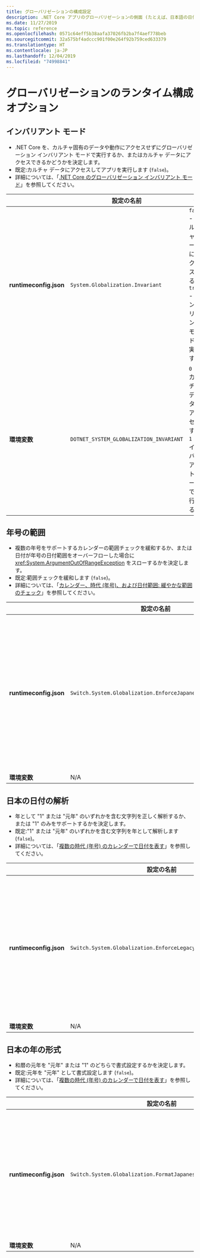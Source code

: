 ```yaml
---
title: グローバリゼーションの構成設定
description: .NET Core アプリのグローバリゼーションの側面 (たとえば、日本語の日付の解析方法など) を構成するランタイム設定について説明します。
ms.date: 11/27/2019
ms.topic: reference
ms.openlocfilehash: 0571c64eff5b38aafa37026fb2ba7f4aef778beb
ms.sourcegitcommit: 32a575bf4adccc901f00e264f92b759ced633379
ms.translationtype: HT
ms.contentlocale: ja-JP
ms.lasthandoff: 12/04/2019
ms.locfileid: "74998841"
---
```

# <a name="run-time-configuration-options-for-globalization"></a>グローバリゼーションのランタイム構成オプション

## <a name="invariant-mode"></a>インバリアント モード

- .NET Core を、カルチャ固有のデータや動作にアクセスせずにグローバリゼーション インバリアント モードで実行するか、またはカルチャ データにアクセスできるかどうかを決定します。
- 既定:カルチャ データにアクセスしてアプリを実行します (`false`)。
- 詳細については、「[.NET Core のグローバリゼーション インバリアント モード](https://github.com/dotnet/corefx/blob/master/Documentation/architecture/globalization-invariant-mode.md)」を参照してください。

| | 設定の名前 | 値 |
| - | - | - |
| **runtimeconfig.json** | `System.Globalization.Invariant` | `false` - カルチャ データにアクセスする<br/>`true` - インバリアント モードで実行する |
| **環境変数** | `DOTNET_SYSTEM_GLOBALIZATION_INVARIANT` | `0` - カルチャ データにアクセスする<br/>`1` - インバリアント モードで実行する |

## <a name="era-year-ranges"></a>年号の範囲

- 複数の年号をサポートするカレンダーの範囲チェックを緩和するか、または日付が年号の日付範囲をオーバーフローした場合に <xref:System.ArgumentOutOfRangeException> をスローするかを決定します。
- 既定:範囲チェックを緩和します (`false`)。
- 詳細については、「[カレンダー、時代 (年号)、および日付範囲: 緩やかな範囲のチェック](../../standard/datetime/working-with-calendars.md#calendars-eras-and-date-ranges-relaxed-range-checks)」を参照してください。

| | 設定の名前 | 値 |
| - | - | - |
| **runtimeconfig.json** | `Switch.System.Globalization.EnforceJapaneseEraYearRanges` | `false` - 緩和された範囲チェック<br/>`true` - オーバーフローによって例外が発生する |
| **環境変数** | N/A | N/A |

## <a name="japanese-date-parsing"></a>日本の日付の解析

- 年として "1" または "元年" のいずれかを含む文字列を正しく解析するか、または "1" のみをサポートするかを決定します。
- 既定:"1" または "元年" のいずれかを含む文字列を年として解析します (`false`)。
- 詳細については、「[複数の時代 (年号) のカレンダーで日付を表す](../../standard/datetime/working-with-calendars.md#represent-dates-in-calendars-with-multiple-eras)」を参照してください。

| | 設定の名前 | 値 |
| - | - | - |
| **runtimeconfig.json** | `Switch.System.Globalization.EnforceLegacyJapaneseDateParsing` | `false` - "元年" または "1" をサポートする<br/>`true` - "1" のみをサポートする |
| **環境変数** | N/A | N/A |

## <a name="japanese-year-format"></a>日本の年の形式

- 和暦の元年を "元年" または "1" のどちらで書式設定するかを決定します。
- 既定:元年を "元年" として書式設定します (`false`)。
- 詳細については、「[複数の時代 (年号) のカレンダーで日付を表す](../../standard/datetime/working-with-calendars.md#represent-dates-in-calendars-with-multiple-eras)」を参照してください。

| | 設定の名前 | 値 |
| - | - | - |
| **runtimeconfig.json** | `Switch.System.Globalization.FormatJapaneseFirstYearAsANumber` | `false` - "元年" として書式設定する<br/>`true` - 数字として書式設定する |
| **環境変数** | N/A | N/A |
